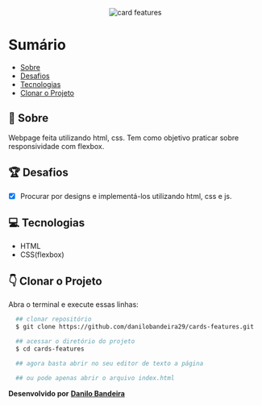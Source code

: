 <p align="center">
  <img src="https://ik.imagekit.io/xfddek6eqk/ezgif.com-gif-maker_nCdGAEr8Z8.gif" alt="card features">
</p>

# Sumário
- [Sobre](#-Sobre)
- [Desafios](#-Desafios)
- [Tecnologias](#-Tecnologias)
- [Clonar o Projeto](#-Clonar-o-Projeto)

## 📝 Sobre
Webpage feita utilizando html, css. Tem como objetivo praticar sobre responsividade com flexbox.

## 🏆 Desafios
- [x] Procurar por designs e implementá-los utilizando html, css e js.

## 💻 Tecnologias
- HTML
- CSS(flexbox)

## 👇 Clonar o Projeto
Abra o terminal e execute essas linhas:

```bash
  ## clonar repositório
  $ git clone https://github.com/danilobandeira29/cards-features.git

  ## acessar o diretório do projeto
  $ cd cards-features

  ## agora basta abrir no seu editor de texto a página

  ## ou pode apenas abrir o arquivo index.html
```

**Desenvolvido por**
<a href="https://www.linkedin.com/in/danilo-bandeira-4411851a4/">**Danilo Bandeira</a>**
